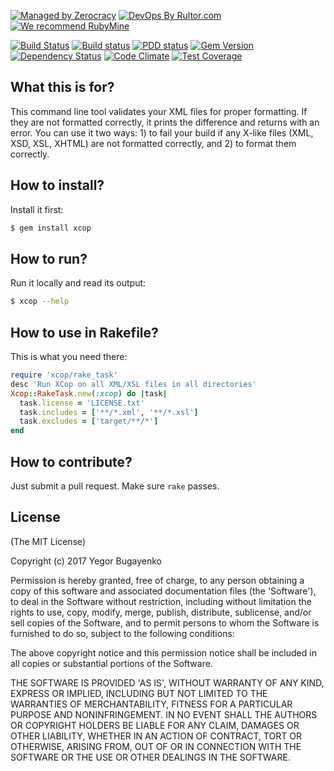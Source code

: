 [![Managed by Zerocracy](http://www.zerocracy.com/badge.svg)](http://www.zerocracy.com)
[![DevOps By Rultor.com](http://www.rultor.com/b/yegor256/xcop)](http://www.rultor.com/p/yegor256/xcop)
[![We recommend RubyMine](http://img.teamed.io/rubymine-recommend.svg)](https://www.jetbrains.com/ruby/)

[![Build Status](https://travis-ci.org/yegor256/xcop.svg)](https://travis-ci.org/yegor256/xcop)
[![Build status](https://ci.appveyor.com/api/projects/status/orvfo2qgmd1d7a2i?svg=true)](https://ci.appveyor.com/project/yegor256/xcop)
[![PDD status](http://www.0pdd.com/svg?name=yegor256/xcop)](http://www.0pdd.com/p?name=yegor256/xcop)
[![Gem Version](https://badge.fury.io/rb/xcop.svg)](http://badge.fury.io/rb/xcop)
[![Dependency Status](https://gemnasium.com/yegor256/xcop.svg)](https://gemnasium.com/yegor256/xcop)
[![Code Climate](http://img.shields.io/codeclimate/github/yegor256/xcop.svg)](https://codeclimate.com/github/yegor256/xcop)
[![Test Coverage](https://img.shields.io/codecov/c/github/yegor256/xcop.svg)](https://codecov.io/github/yegor256/xcop?branch=master)

## What this is for?

This command line tool validates your XML files for proper formatting.
If they are not formatted correctly, it prints the difference and
returns with an error. You can use it two ways: 1) to fail your build
if any X-like files (XML, XSD, XSL, XHTML) are not formatted correctly,
and 2) to format them correctly.

## How to install?

Install it first:

```bash
$ gem install xcop
```

## How to run?

Run it locally and read its output:

```bash
$ xcop --help
```

## How to use in Rakefile?

This is what you need there:

```ruby
require 'xcop/rake_task'
desc 'Run XCop on all XML/XSL files in all directories'
Xcop::RakeTask.new(:xcop) do |task|
  task.license = 'LICENSE.txt'
  task.includes = ['**/*.xml', '**/*.xsl']
  task.excludes = ['target/**/*']
end
```

## How to contribute?

Just submit a pull request. Make sure `rake` passes.

## License

(The MIT License)

Copyright (c) 2017 Yegor Bugayenko

Permission is hereby granted, free of charge, to any person obtaining a copy
of this software and associated documentation files (the 'Software'), to deal
in the Software without restriction, including without limitation the rights
to use, copy, modify, merge, publish, distribute, sublicense, and/or sell
copies of the Software, and to permit persons to whom the Software is
furnished to do so, subject to the following conditions:

The above copyright notice and this permission notice shall be included in all
copies or substantial portions of the Software.

THE SOFTWARE IS PROVIDED 'AS IS', WITHOUT WARRANTY OF ANY KIND, EXPRESS OR
IMPLIED, INCLUDING BUT NOT LIMITED TO THE WARRANTIES OF MERCHANTABILITY,
FITNESS FOR A PARTICULAR PURPOSE AND NONINFRINGEMENT. IN NO EVENT SHALL THE
AUTHORS OR COPYRIGHT HOLDERS BE LIABLE FOR ANY CLAIM, DAMAGES OR OTHER
LIABILITY, WHETHER IN AN ACTION OF CONTRACT, TORT OR OTHERWISE, ARISING FROM,
OUT OF OR IN CONNECTION WITH THE SOFTWARE OR THE USE OR OTHER DEALINGS IN THE
SOFTWARE.
